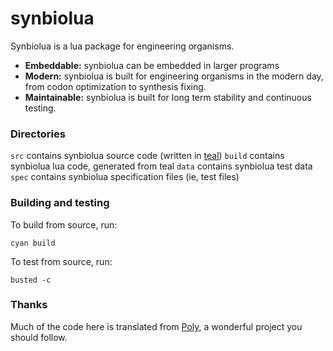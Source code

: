# synbiolua

Synbiolua is a lua package for engineering organisms.

* __Embeddable:__ synbiolua can be embedded in larger programs
* __Modern:__ synbiolua is built for engineering organisms in the modern day, from codon optimization to synthesis fixing.
* __Maintainable:__ synbiolua is built for long term stability and continuous testing.

### Directories
`src` contains synbiolua source code (written in [teal](https://github.com/teal-language))
`build` contains synbiolua lua code, generated from teal
`data` contains synbiolua test data
`spec` contains synbiolua specification files (ie, test files)

### Building and testing
To build from source, run:
```
cyan build
```

To test from source, run:
```
busted -c
```

### Thanks
Much of the code here is translated from [Poly](https://github.com/TimothyStiles/poly), a wonderful project you should follow.
